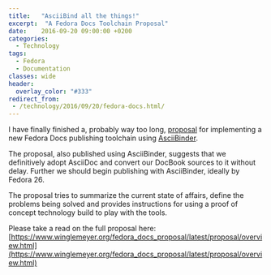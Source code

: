 ```yaml
---
title:   "AsciiBind all the things!"
excerpt:  "A Fedora Docs Toolchain Proposal"
date:    2016-09-20 09:00:00 +0200
categories:
  - Technology
tags:
  - Fedora
  - Documentation
classes: wide
header:
  overlay_color: "#333"
redirect_from:
 - /technology/2016/09/20/fedora-docs.html/
---
```


I have finally finished a, probably way too long,
[proposal](https://www.winglemeyer.org/fedora_docs_proposal/latest/proposal/overview.html
) for implementing a new Fedora Docs publishing toolchain using
[AsciiBinder](http://www.asciibinder.org/).

The proposal, also published using AsciiBinder, suggests that we
definitively adopt AsciiDoc and convert our DocBook sources to it
without delay.  Further we should begin publishing with AsciiBinder,
ideally by Fedora 26.

The proposal tries to summarize the current state of affairs, define
the problems being solved and provides instructions for using a proof
of concept technology build to play with the tools.

Please take a read on the full proposal here: [https://www.winglemeyer.org/fedora_docs_proposal/latest/proposal/overview.html](https://www.winglemeyer.org/fedora_docs_proposal/latest/proposal/overview.html)
